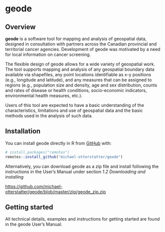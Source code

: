 
<!-- README.md is generated from README.Rmd. Please edit that file -->

# geode

<!-- badges: start -->
<!-- badges: end -->

## Overview

**geode** is a software tool for mapping and analysis of geospatial
data, designed in consultation with partners across the Canadian
provincial and territorial cancer agencies. Development of geode was
motivated by a need for local information on cancer screening.

The flexible design of geode allows for a wide variety of geospatial
work. The tool supports mapping and analysis of any geospatial boundary
data available via shapefiles, any point locations identifiable as x-y
positions (e.g., longitude and latitude), and any measures that can be
assigned to regions (e.g., population size and density, age and sex
distribution, counts and rates of disease or health conditions,
socio-economic indicators, environmental health measures, etc.).

Users of this tool are expected to have a basic understanding of the
characteristics, limitations and use of geospatial data and the basic
methods used in the analysis of such data.

## Installation

You can install geode directly in R from [GitHub](https://github.com/)
with:

``` r
# install.packages("remotes")
remotes::install_github("michael-otterstatter/geode")
```

Alternatively, you can download geode as a zip file and install
following the instructions in the User’s Manual under section *1.2
Downloading and installing*

<https://github.com/michael-otterstatter/geode/blob/master/zip/geode_zip.zip>

## Getting started

All technical details, examples and instructions for getting started are
found in the geode User’s Manual.
